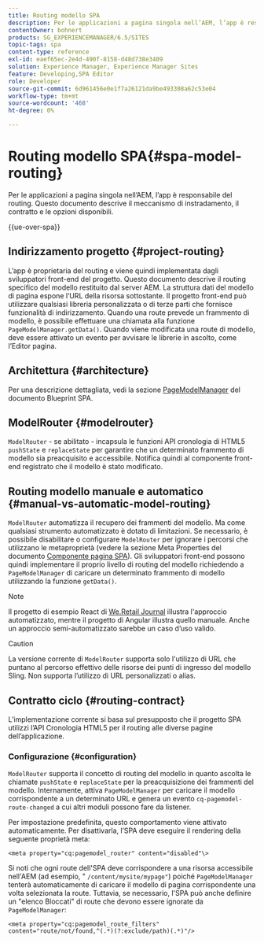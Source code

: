 ```yaml
---
title: Routing modello SPA
description: Per le applicazioni a pagina singola nell’AEM, l’app è responsabile del routing. Questo documento descrive il meccanismo di instradamento, il contratto e le opzioni disponibili.
contentOwner: bohnert
products: SG_EXPERIENCEMANAGER/6.5/SITES
topic-tags: spa
content-type: reference
exl-id: eaef65ec-2e4d-490f-8158-d48d738e3409
solution: Experience Manager, Experience Manager Sites
feature: Developing,SPA Editor
role: Developer
source-git-commit: 6d961456e0e1f7a26121da9be493308a62c53e04
workflow-type: tm+mt
source-wordcount: '468'
ht-degree: 0%

---
```



# Routing modello SPA{#spa-model-routing}

Per le applicazioni a pagina singola nell’AEM, l’app è responsabile del routing. Questo documento descrive il meccanismo di instradamento, il contratto e le opzioni disponibili.

{{ue-over-spa}}

## Indirizzamento progetto {#project-routing}

L’app è proprietaria del routing e viene quindi implementata dagli sviluppatori front-end del progetto. Questo documento descrive il routing specifico del modello restituito dal server AEM. La struttura dati del modello di pagina espone l’URL della risorsa sottostante. Il progetto front-end può utilizzare qualsiasi libreria personalizzata o di terze parti che fornisce funzionalità di indirizzamento. Quando una route prevede un frammento di modello, è possibile effettuare una chiamata alla funzione `PageModelManager.getData()`. Quando viene modificata una route di modello, deve essere attivato un evento per avvisare le librerie in ascolto, come l’Editor pagina.

## Architettura {#architecture}

Per una descrizione dettagliata, vedi la sezione [PageModelManager](/help/sites-developing/spa-blueprint.md#pagemodelmanager) del documento Blueprint SPA.

## ModelRouter {#modelrouter}

`ModelRouter` - se abilitato - incapsula le funzioni API cronologia di HTML5 `pushState` e `replaceState` per garantire che un determinato frammento di modello sia preacquisito e accessibile. Notifica quindi al componente front-end registrato che il modello è stato modificato.

## Routing modello manuale e automatico {#manual-vs-automatic-model-routing}

`ModelRouter` automatizza il recupero dei frammenti del modello. Ma come qualsiasi strumento automatizzato è dotato di limitazioni. Se necessario, è possibile disabilitare o configurare `ModelRouter` per ignorare i percorsi che utilizzano le metaproprietà (vedere la sezione Meta Properties del documento [Componente pagina SPA](/help/sites-developing/spa-page-component.md)). Gli sviluppatori front-end possono quindi implementare il proprio livello di routing del modello richiedendo a `PageModelManager` di caricare un determinato frammento di modello utilizzando la funzione `getData()`.

>[!NOTE]
>
>Il progetto di esempio React di [We.Retail Journal](https://github.com/adobe/aem-sample-we-retail-journal) illustra l&#39;approccio automatizzato, mentre il progetto di Angular illustra quello manuale. Anche un approccio semi-automatizzato sarebbe un caso d’uso valido.

>[!CAUTION]
>
>La versione corrente di `ModelRouter` supporta solo l&#39;utilizzo di URL che puntano al percorso effettivo delle risorse dei punti di ingresso del modello Sling. Non supporta l’utilizzo di URL personalizzati o alias.

## Contratto ciclo {#routing-contract}

L’implementazione corrente si basa sul presupposto che il progetto SPA utilizzi l’API Cronologia HTML5 per il routing alle diverse pagine dell’applicazione.

### Configurazione {#configuration}

`ModelRouter` supporta il concetto di routing del modello in quanto ascolta le chiamate `pushState` e `replaceState` per la preacquisizione dei frammenti del modello. Internamente, attiva `PageModelManager` per caricare il modello corrispondente a un determinato URL e genera un evento `cq-pagemodel-route-changed` a cui altri moduli possono fare da listener.

Per impostazione predefinita, questo comportamento viene attivato automaticamente. Per disattivarla, l’SPA deve eseguire il rendering della seguente proprietà meta:

```
<meta property="cq:pagemodel_router" content="disabled"\>
```

Si noti che ogni route dell&#39;SPA deve corrispondere a una risorsa accessibile nell&#39;AEM (ad esempio, &quot; `/content/mysite/mypage"`) poiché `PageModelManager` tenterà automaticamente di caricare il modello di pagina corrispondente una volta selezionata la route. Tuttavia, se necessario, l&#39;SPA può anche definire un &quot;elenco Bloccati&quot; di route che devono essere ignorate da `PageModelManager`:

```
<meta property="cq:pagemodel_route_filters" content="route/not/found,^(.*)(?:exclude/path)(.*)"/>
```
